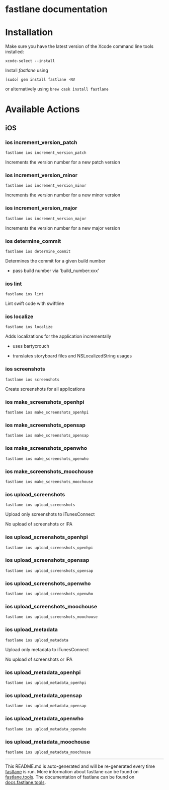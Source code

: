 fastlane documentation
================
# Installation

Make sure you have the latest version of the Xcode command line tools installed:

```
xcode-select --install
```

Install _fastlane_ using
```
[sudo] gem install fastlane -NV
```
or alternatively using `brew cask install fastlane`

# Available Actions
## iOS
### ios increment_version_patch
```
fastlane ios increment_version_patch
```
Increments the version number for a new patch version
### ios increment_version_minor
```
fastlane ios increment_version_minor
```
Increments the version number for a new minor version
### ios increment_version_major
```
fastlane ios increment_version_major
```
Increments the version number for a new major version
### ios determine_commit
```
fastlane ios determine_commit
```
Determines the commit for a given build number

- pass build number via 'build_number:xxx'
### ios lint
```
fastlane ios lint
```
Lint swift code with swiftline
### ios localize
```
fastlane ios localize
```
Adds localizations for the application incrementally

- uses bartycrouch

- translates storyboard files and NSLocalizedString usages
### ios screenshots
```
fastlane ios screenshots
```
Create screenshots for all applications
### ios make_screenshots_openhpi
```
fastlane ios make_screenshots_openhpi
```

### ios make_screenshots_opensap
```
fastlane ios make_screenshots_opensap
```

### ios make_screenshots_openwho
```
fastlane ios make_screenshots_openwho
```

### ios make_screenshots_moochouse
```
fastlane ios make_screenshots_moochouse
```

### ios upload_screenshots
```
fastlane ios upload_screenshots
```
Upload only screenshots to iTunesConnect

No upload of screenshots or IPA
### ios upload_screenshots_openhpi
```
fastlane ios upload_screenshots_openhpi
```

### ios upload_screenshots_opensap
```
fastlane ios upload_screenshots_opensap
```

### ios upload_screenshots_openwho
```
fastlane ios upload_screenshots_openwho
```

### ios upload_screenshots_moochouse
```
fastlane ios upload_screenshots_moochouse
```

### ios upload_metadata
```
fastlane ios upload_metadata
```
Upload only metadata to iTunesConnect

No upload of screenshots or IPA
### ios upload_metadata_openhpi
```
fastlane ios upload_metadata_openhpi
```

### ios upload_metadata_opensap
```
fastlane ios upload_metadata_opensap
```

### ios upload_metadata_openwho
```
fastlane ios upload_metadata_openwho
```

### ios upload_metadata_moochouse
```
fastlane ios upload_metadata_moochouse
```


----

This README.md is auto-generated and will be re-generated every time [fastlane](https://fastlane.tools) is run.
More information about fastlane can be found on [fastlane.tools](https://fastlane.tools).
The documentation of fastlane can be found on [docs.fastlane.tools](https://docs.fastlane.tools).
